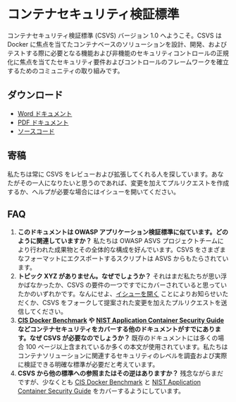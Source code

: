 # コンテナセキュリティ検証標準

コンテナセキュリティ検証標準 (CSVS) バージョン 1.0 へようこそ。CSVS は Docker に焦点を当てたコンテナベースのソリューションを設計、開発、およびテストする際に必要となる機能および非機能のセキュリティコントロールの正規化に焦点を当てたセキュリティ要件およびコントロールのフレームワークを確立するためのコミュニティの取り組みです。

## ダウンロード

* [Word ドキュメント](https://github.com/OWASP/Container-Security-Verification-Standard/releases/download/v1.0/container_security_verification_standard_v1.0_en.docx)
* [PDF ドキュメント](https://github.com/OWASP/Container-Security-Verification-Standard/releases/download/v1.0/container_security_verification_standard_v1.0_en.pdf)
* [ソースコード](https://github.com/OWASP/Container-Security-Verification-Standard)

## 寄稿

私たちは常に CSVS をレビューおよび拡張してくれる人を探しています。あなたがその一人になりたいと思うのであれば、変更を加えてプルリクエストを作成するか、ヘルプが必要な場合にはイシューを開いてください。

## FAQ

1. **このドキュメントは OWASP アプリケーション検証標準に似ています。どのように関連していますか？**
  私たちは OWASP ASVS プロジェクトチームにより行われた成果物とその全体的な構成を好んでいます。CSVS をさまざまなフォーマットにエクスポートするスクリプトは ASVS からもたらされています。
2. **トピック XYZ がありません。なぜでしょうか？**
  それはまだ私たちが思い浮かばなかったか、CSVS の要件の一つですでにカバーされていると思っていたかのいずれかです。なんにせよ、[イシューを開く](https://github.com/OWASP/Container-Security-Verification-Standard/issues/new) ことによりお知らせいただくか、CSVS をフォークして提案された変更を加えたプルリクエストを送信してください。
3. **[CIS Docker Benchmark](https://www.cisecurity.org/benchmark/docker/) や [NIST Application Container Security Guide](https://nvlpubs.nist.gov/nistpubs/specialpublications/nist.sp.800-190.pdf) などコンテナセキュリティをカバーする他のドキュメントがすでにあります。なぜ CSVS が必要なのでしょうか？**
  既存のドキュメントには多くの場合 100 ページ以上含まれているか多くの本文が使用されています。私たちはコンテナソリューションに関連するセキュリティのレベルを調査および実際に検証できる明確な標準が必要だと考えています。
4. **CSVS から他の標準への参照またはその逆はありますか？**
  残念ながらまだですが、少なくとも [CIS Docker Benchmark](https://www.cisecurity.org/benchmark/docker/) と [NIST Application Container Security Guide](https://nvlpubs.nist.gov/nistpubs/specialpublications/nist.sp.800-190.pdf) をカバーするようにしています。
